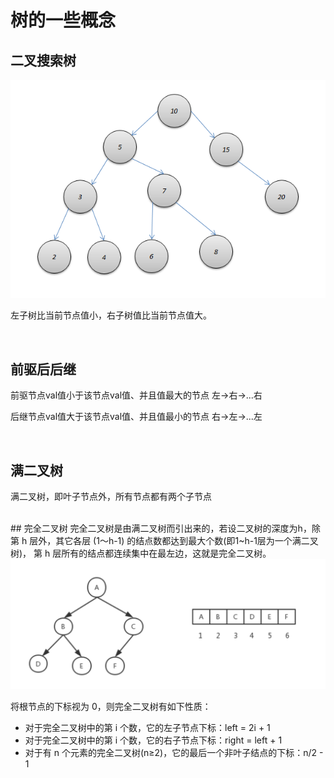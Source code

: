 # 树的一些概念

## 二叉搜索树
<img src="./pics/二叉搜索树.png" />

左子树比当前节点值小，右子树值比当前节点值大。

<br>

## 前驱后后继
前驱节点val值小于该节点val值、并且值最大的节点   左->右->...右

后继节点val值大于该节点val值、并且值最小的节点   右->左->...左

<br>

## 满二叉树
满二叉树，即叶子节点外，所有节点都有两个子节点

<br>
## 完全二叉树
完全二叉树是由满二叉树而引出来的，若设二叉树的深度为h，除第 h 层外，其它各层 (1～h-1) 的结点数都达到最大个数(即1~h-1层为一个满二叉树)，
第 h 层所有的结点都连续集中在最左边，这就是完全二叉树。

<img src="./pics/完全二叉树.png" />

将根节点的下标视为 0，则完全二叉树有如下性质：
- 对于完全二叉树中的第 i 个数，它的左子节点下标：left = 2i + 1
- 对于完全二叉树中的第 i 个数，它的右子节点下标：right = left + 1
- 对于有 n 个元素的完全二叉树(n≥2)，它的最后一个非叶子结点的下标：n/2 - 1
